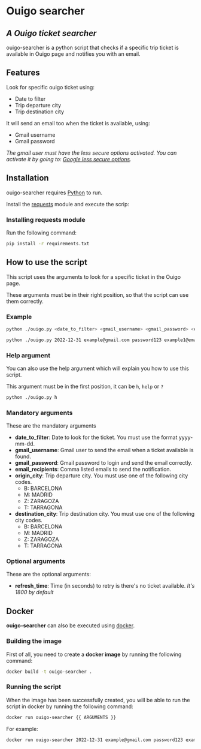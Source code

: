 # Ouigo searcher
## _A Ouigo ticket searcher_

ouigo-searcher is a python script that checks if a specific trip ticket is available in Ouigo page and notifies you with an email.

## Features

Look for specific ouigo ticket using:
- Date to filter
- Trip departure city
- Trip destination city

It will send an email too when the ticket is available, using:
- Gmail username
- Gmail password

_The gmail user must have the less secure options activated. You can activate it by going to: [Google less secure options]._

  [Google less secure options]: <https://myaccount.google.com/lesssecureapps>
  
## Installation

ouigo-searcher requires [Python](https://www.python.org/downloads/) to run.

Install the [requests](https://docs.python-requests.org/) module and execute the scrip:

### Installing requests module

Run the following command:

```sh
pip install -r requirements.txt
```

## How to use the script

This script uses the arguments to look for a specific ticket in the Ouigo page.

These arguments must be in their right position, so that the script can use them correctly.

### Example

```sh
python ./ouigo.py <date_to_filter> <gmail_username> <gmail_password> <email_recipients> <origin_city> <destination_city> <refresh_time>
```
```sh
python ./ouigo.py 2022-12-31 example@gmail.com password123 example1@email.com,example2@email.com,example3@email.com B M 1800
```

### Help argument

You can also use the help argument which will explain you how to use this script.

This argument must be in the first position, it can be `h`, `help` or `?`

```sh
python ./ouigo.py h
```

### Mandatory arguments

These are the mandatory arguments
- **date_to_filter**: Date to look for the ticket. You must use the format yyyy-mm-dd.
- **gmail_username**: Gmail user to send the email when a ticket available is found.
- **gmail_password**: Gmail password to login and send the email correctly.
- **email_recipients**: Comma listed emails to send the notification.
- **origin_city**: Trip departure city. You must use one of the following city codes.
  - B: BARCELONA
  - M: MADRID
  - Z: ZARAGOZA
  - T: TARRAGONA
- **destination_city**: Trip destination city. You must use one of the following city codes.
  - B: BARCELONA
  - M: MADRID
  - Z: ZARAGOZA
  - T: TARRAGONA

### Optional arguments

These are the optional arguments:
- **refresh_time**: Time (in seconds) to retry is there's no ticket available. _It's 1800 by default_

## Docker

**ouigo-searcher** can also be executed using [docker](https://docs.docker.com/get-docker/).

### Building the image

First of all, you need to create a **docker image** by running the following command:

```sh
docker build -t ouigo-searcher .
```

### Running the script

When the image has been successfully created, you will be able to run the script in docker by running the following command:

```sh
docker run ouigo-searcher {{ ARGUMENTS }}
```

For example:

```sh
docker run ouigo-searcher 2022-12-31 example@gmail.com password123 example1@email.com,example2@email.com,example3@email.com B M 1800
```